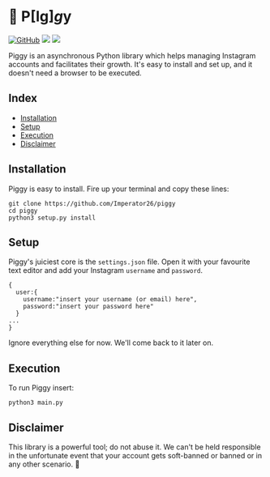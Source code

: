 # 🐷 P[Ig]*g*y

[![GitHub](https://img.shields.io/github/license/mashape/apistatus.svg)](https://github.com/Imperator26/piggy)
![](https://img.shields.io/badge/Python-%E2%89%A5%203.4-yellow.svg)
![](https://img.shields.io/badge/-asynchronous-blue.svg)

Piggy is an asynchronous Python library which helps managing Instagram accounts and facilitates their growth. It's easy to install and set up, and it doesn't need a browser to be executed.

## Index
- [Installation](#installation)
- [Setup](#setup)
- [Execution](#execution)
- [Disclaimer](#disclaimer)

## Installation
Piggy is easy to install. Fire up your terminal and copy these lines:
```
git clone https://github.com/Imperator26/piggy
cd piggy
python3 setup.py install
```

## Setup
Piggy's juiciest core is the `settings.json` file.
Open it with your favourite text editor and add your Instagram `username` and `password`.
```
{
  user:{
    username:"insert your username (or email) here",
    password:"insert your password here"
  }
...
}
```
Ignore everything else for now. We'll come back to it later on.

## Execution
To run Piggy insert:
```
python3 main.py
```

## Disclaimer
This library is a powerful tool; do not abuse it. We can't be held responsible in the unfortunate event that your account gets soft-banned or banned or in any other scenario.
🐷
